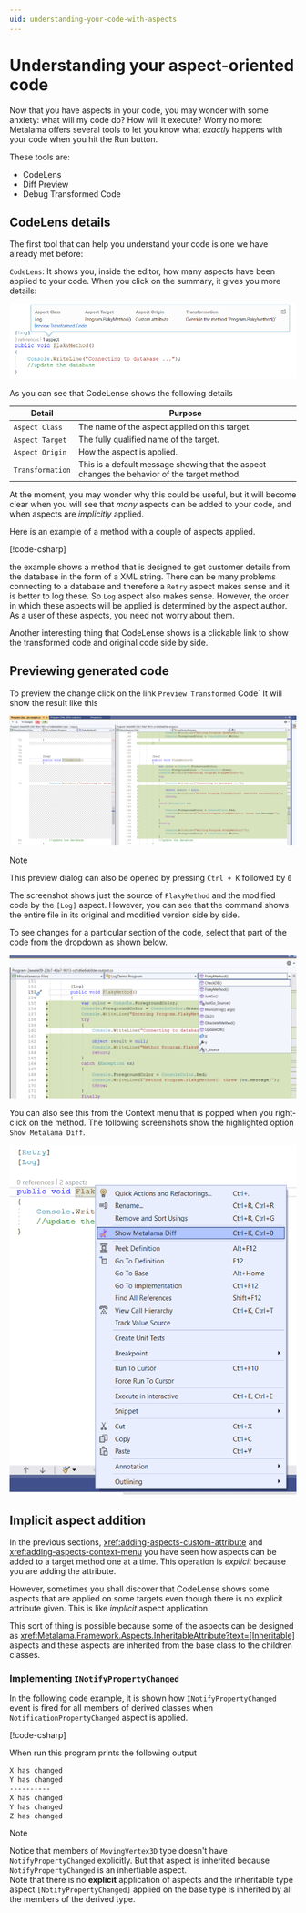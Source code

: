 ```yaml
---
uid: understanding-your-code-with-aspects
---
```


# Understanding your aspect-oriented code 

Now that you have aspects in your code, you may wonder with some anxiety: what will my code do? How will it execute? Worry no more: Metalama offers several tools to let you know what _exactly_ happens with your code when you hit the Run button.

These tools are:

* CodeLens
* Diff Preview
* Debug Transformed Code


## CodeLens details

The first tool that can help you understand your code is one we have already met before:

`CodeLens`:
It shows you, inside the editor, how many aspects have been applied to your code. When you click on the summary, it gives you more details:

![](./images/log_aspect_applied_on_flakymethod.png)

As you can see that CodeLense shows the following details 

|Detail | Purpose 
|-------|---------
|`Aspect Class` | The name of the aspect applied on this target. 
|`Aspect Target` |The fully qualified name of the target. 
|`Aspect Origin` |How the aspect is applied.
|`Transformation`|This is a default message showing that the aspect changes the behavior of the target method.

At the moment, you may wonder why this could be useful, but it will become clear when you will see that _many_ aspects can be added to your code, and when aspects are _implicitly_ applied.


Here is an example of a method with a couple of aspects applied.

[!code-csharp[](~\code\DebugDemo3\Program.cs)]

the example shows a method that is designed to get customer details from the database in the form of a XML string. There can be many problems connecting to a database and therefore a `Retry` aspect makes sense and it is better to log these. So `Log` aspect also makes sense. However, the order in which these aspects will be applied is determined by the aspect author. As a user of these aspects, you need not worry about them.

Another interesting thing that CodeLense shows is a clickable link to show the transformed code and original code side by side. 

## Previewing generated code 

To preview the change click on the link `Preview Transformed` Code` It will show the result like this 

![Metalama_Diff_Side_by_Side](../images/../using-aspects/images/lama_diff_side_by_side.png)

> [!NOTE]
> This preview dialog can also be opened by pressing `Ctrl + K` followed by `0` 

The screenshot shows just the source of `FlakyMethod` and the modified code by the `[Log]` aspect. However, you can see that the command shows the entire file in its original and modified version side by side. 

To see changes for a particular section of the code, select that part of the code from the dropdown as shown below. 

![Diff_change_selector](../images/../using-aspects/images/metalama_diff_change_view_selector.png)

You can also see this from the Context menu that is popped when you right-click on the method. The following screenshots show the highlighted option `Show Metalama Diff`. 

![Metalama_Diff_Menu_Option](../images/../using-aspects/images/showing_metalama_diff_option.png)


## Implicit aspect addition
In the previous sections,  <xref:adding-aspects-custom-attribute> and <xref:adding-aspects-context-menu> you have seen how aspects can be added to a target method one at a time. This operation is _explicit_ because you are adding the attribute. 

However, sometimes you shall discover that CodeLense shows some aspects that are applied on some targets even though there is no explicit attribute given. This is like _implicit_ aspect application. 

This sort of thing is possible because some of the aspects can be designed as <xref:Metalama.Framework.Aspects.InheritableAttribute?text=[Inheritable]> aspects and these aspects are inherited from the base class to the children classes. 

### Implementing `INotifyPropertyChanged` 
In the following code example, it is shown how `INotifyPropertyChanged` event is fired for all members of derived classes when `NotificationPropertyChanged` aspect is applied. 

[!code-csharp[](../../../code/DebugDemo4/Program.cs)]


When run this program prints the following output

```
X has changed
Y has changed
----------
X has changed
Y has changed
Z has changed
```

> [!NOTE]
> Notice that members of `MovingVertex3D` type doesn't have `NotifyPropertyChanged` explicitly. But that aspect is inherited because `NotifyPropertyChanged` is an inhertiable aspect.  
Note that there is no **explicit** application of aspects and the inheritable type aspect `[NotifyPropertyChanged]` applied on the base type is inherited by all the members of the derived type. 



